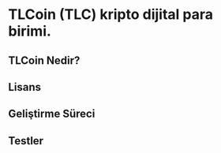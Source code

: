 TLCoin (TLC) kripto dijital para birimi.
=====================================
 

TLCoin Nedir?
----------------
 
Lisans
-------
 
Geliştirme Süreci
-------------------
 
Testler
-------
